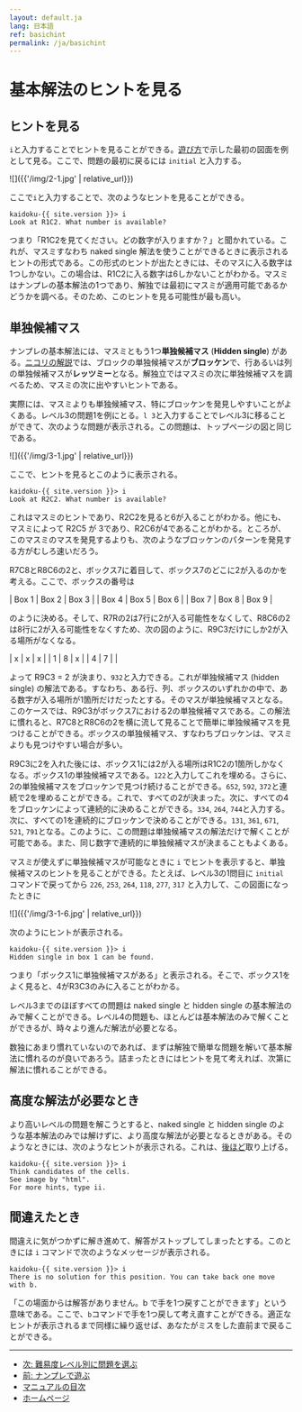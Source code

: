 ```yaml
---
layout: default.ja
lang: 日本語
ref: basichint
permalink: /ja/basichint
---
```


# 基本解法のヒントを見る

## ヒントを見る

`i`と入力することでヒントを見ることができる。[遊び方](play)で示した最初の図面を例として見る。ここで、問題の最初に戻るには `initial` と入力する。

![]({{'/img/2-1.jpg' | relative_url}})

ここで`i`と入力することで、次のようなヒントを見ることができる。

    kaidoku-{{ site.version }}> i
    Look at R1C2. What number is available?

つまり「R1C2を見てください。どの数字が入りますか？」と聞かれている。これが、マスミすなわち naked single 解法を使うことができるときに表示されるヒントの形式である。この形式のヒントが出たときには、そのマスに入る数字は1つしかない。この場合は、R1C2に入る数字は6しかないことがわかる。マスミはナンプレの基本解法の1つであり、解独では最初にマスミが適用可能であるかどうかを調べる。そのため、このヒントを見る可能性が最も高い。

## 単独候補マス

ナンプレの基本解法には、マスミともう1つ**単独候補マス** (**Hidden single**) がある。[ニコリの解説](http://www.nikoli.co.jp/ja/publication/number/sudoku_communication/)では、ブロックの単独候補マスが**ブロッケン**で、行あるいは列の単独候補マスが**レッツミー**となる。解独立ではマスミの次に単独候補マスを調べるため、マスミの次に出やすいヒントである。

実際には、マスミよりも単独候補マス、特にブロッケンを発見しやすいことがよくある。レベル3の問題1を例にとる。`l 3`と入力することでレベル3に移ることができて、次のような問題が表示される。この問題は、トップページの図と同じである。

![]({{'/img/3-1.jpg' | relative_url}})

ここで、ヒントを見るとこのように表示される。

    kaidoku-{{ site.version }}> i
    Look at R2C2. What number is available?

これはマスミのヒントであり、R2C2を見ると6が入ることがわかる。他にも、マスミによって R2C5 が 3であり、R2C6が4であることがわかる。ところが、このマスミのマスを発見するよりも、次のようなブロッケンのパターンを発見する方がむしろ速いだろう。

R7C8とR8C6の2と、ボックス7に着目して、ボックス7のどこに2が入るのかを考える。ここで、ボックスの番号は

| Box 1  | Box 2  | Box 3  |
| Box 4  | Box 5  | Box 6  |
| Box 7  | Box 8  | Box 9  |

のように決める。そして、R7Rの2は7行に2が入る可能性をなくして、R8C6の2は8行に2が入る可能性をなくすため、次の図のように、R9C3だけにしか2が入る場所がなくなる。

| x | x | x |
| 1 | 8 | x |
| 4 | 7 |  |

よって R9C3 = 2 が決まり、`932`と入力できる。これが単独候補マス (hidden single) の解法である。すなわち、ある行、列、ボックスのいずれかの中で、ある数字が入る場所が1箇所だけだったとする。そのマスが単独候補マスとなる。このケースでは、R9C3がボックス7における2の単独候補マスである。この解法に慣れると、R7C8とR8C6の2を横に流して見ることで簡単に単独候補マスを見つけることができる。ボックスの単独候補マス、すなわちブロッケンは、マスミよりも見つけやすい場合が多い。

R9C3に2を入れた後には、ボックス1には2が入る場所はR1C2の1箇所しかなくなる。ボックス1の単独候補マスである。`122`と入力してこれを埋める。さらに、2の単独候補マスをブロッケンで見つけ続けることができる。`652`, `592`, `372`と連続で2を埋めることができる。これで、すべての2が決まった。次に、すべての4をブロッケンによって連続的に決めることができる。`334`, `264`, `744`と入力する。次に、すべての1を連続的にブロッケンで決めることができる。`131`, `361`, `671`, `521`, `791`となる。このように、この問題は単独候補マスの解法だけで解くことが可能である。また、同じ数字で連続的に単独候補マスが決まることもよくある。

マスミが使えずに単独候補マスが可能なときに `i` でヒントを表示すると、単独候補マスのヒントを見ることができる。たとえば、レベル3の1問目に `initial` コマンドで戻ってから `226`, `253`, `264`, `118`, `277`, `317` と入力して、この図面になったときに

![]({{'/img/3-1-6.jpg' | relative_url}})

次のようにヒントが表示される。

    kaidoku-{{ site.version }}> i
    Hidden single in box 1 can be found.

つまり「ボックス1に単独候補マスがある」と表示される。そこで、ボックス1をよく見ると、4がR3C3のみに入ることがわかる。

レベル3までのほぼすべての問題は naked single と hidden single の基本解法のみで解くことができる。レベル4の問題も、ほとんどは基本解法のみで解くことができるが、時々より進んだ解法が必要となる。

数独にあまり慣れていないのであれば、まずは解独で簡単な問題を解いて基本解法に慣れるのが良いであろう。詰まったときにはヒントを見て考えれば、次第に解法に慣れることができる。

## 高度な解法が必要なとき

より高いレベルの問題を解こうとすると、naked single と hidden single のような基本解法のみでは解けずに、より高度な解法が必要となるときがある。そのようなときには、次のようなヒントが表示される。これは、[後ほど](advancedhint)取り上げる。

    kaidoku-{{ site.version }}> i
    Think candidates of the cells.
    See image by "html".
    For more hints, type ii.

## 間違えたとき

間違えに気がつかずに解き進めて、解答がストップしてしまったとする。このときには `i` コマンドで次のようなメッセージが表示される。

    kaidoku-{{ site.version }}> i
    There is no solution for this position. You can take back one move with b.

「この場面からは解答がありません。b で手を1つ戻すことができます」という意味である。ここで、`b`コマンドで手を1つ戻して考え直すことができる。適正なヒントが表示されるまで同様に繰り返せば、あなたがミスをした直前まで戻ることができる。

- - -

- [次: 難易度レベル別に問題を選ぶ](./level)
- [前: ナンプレで遊ぶ](./play)
- [マニュアルの目次](./#マニュアル)
- [ホームページ](./)
